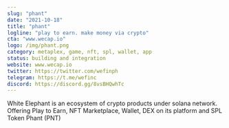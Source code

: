 ```yaml
---
slug: "phant"
date: "2021-10-18"
title: "phant"
logline: "play to earn. make money via crypto"
cta: "www.wecap.io"
logo: /img/phant.png
category: metaplex, game, nft, spl, wallet, app
status: building and integration
website: www.wecap.io
twitter: https://twitter.com/wefinph
telegram: https://t.me/wefinc
discord: https://discord.gg/8vsBHQwhTc
---
```


White Elephant is an ecosystem of crypto products under solana network. Offering Play to Earn, NFT Marketplace, Wallet, DEX on its platform and SPL Token Phant (PNT)

